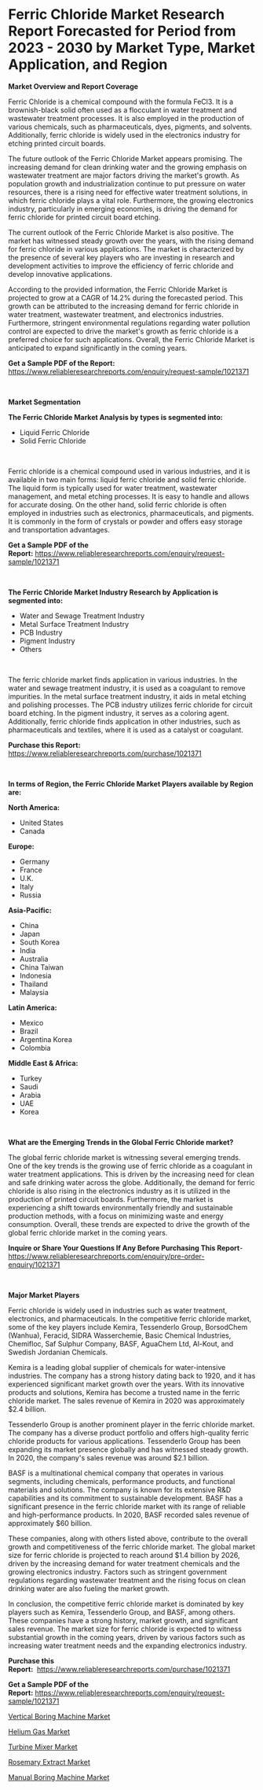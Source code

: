 <p><h1>Ferric Chloride Market Research Report Forecasted for Period from 2023 -  2030 by Market Type, Market Application, and Region</h1></p><p><strong>Market Overview and Report Coverage</strong></p>
<p><p>Ferric Chloride is a chemical compound with the formula FeCl3. It is a brownish-black solid often used as a flocculant in water treatment and wastewater treatment processes. It is also employed in the production of various chemicals, such as pharmaceuticals, dyes, pigments, and solvents. Additionally, ferric chloride is widely used in the electronics industry for etching printed circuit boards.</p><p>The future outlook of the Ferric Chloride Market appears promising. The increasing demand for clean drinking water and the growing emphasis on wastewater treatment are major factors driving the market's growth. As population growth and industrialization continue to put pressure on water resources, there is a rising need for effective water treatment solutions, in which ferric chloride plays a vital role. Furthermore, the growing electronics industry, particularly in emerging economies, is driving the demand for ferric chloride for printed circuit board etching.</p><p>The current outlook of the Ferric Chloride Market is also positive. The market has witnessed steady growth over the years, with the rising demand for ferric chloride in various applications. The market is characterized by the presence of several key players who are investing in research and development activities to improve the efficiency of ferric chloride and develop innovative applications.</p><p>According to the provided information, the Ferric Chloride Market is projected to grow at a CAGR of 14.2% during the forecasted period. This growth can be attributed to the increasing demand for ferric chloride in water treatment, wastewater treatment, and electronics industries. Furthermore, stringent environmental regulations regarding water pollution control are expected to drive the market's growth as ferric chloride is a preferred choice for such applications. Overall, the Ferric Chloride Market is anticipated to expand significantly in the coming years.</p></p>
<p><strong>Get a Sample PDF of the Report:</strong> <a href="https://www.reliableresearchreports.com/enquiry/request-sample/1021371">https://www.reliableresearchreports.com/enquiry/request-sample/1021371</a></p>
<p>&nbsp;</p>
<p><strong>Market Segmentation</strong></p>
<p><strong>The Ferric Chloride Market Analysis by types is segmented into:</strong></p>
<p><ul><li>Liquid Ferric Chloride</li><li>Solid Ferric Chloride</li></ul></p>
<p>&nbsp;</p>
<p><p>Ferric chloride is a chemical compound used in various industries, and it is available in two main forms: liquid ferric chloride and solid ferric chloride. The liquid form is typically used for water treatment, wastewater management, and metal etching processes. It is easy to handle and allows for accurate dosing. On the other hand, solid ferric chloride is often employed in industries such as electronics, pharmaceuticals, and pigments. It is commonly in the form of crystals or powder and offers easy storage and transportation advantages.</p></p>
<p><strong>Get a Sample PDF of the Report:</strong>&nbsp;<a href="https://www.reliableresearchreports.com/enquiry/request-sample/1021371">https://www.reliableresearchreports.com/enquiry/request-sample/1021371</a></p>
<p>&nbsp;</p>
<p><strong>The Ferric Chloride Market Industry Research by Application is segmented into:</strong></p>
<p><ul><li>Water and Sewage Treatment Industry</li><li>Metal Surface Treatment Industry</li><li>PCB Industry</li><li>Pigment Industry</li><li>Others</li></ul></p>
<p>&nbsp;</p>
<p><p>The ferric chloride market finds application in various industries. In the water and sewage treatment industry, it is used as a coagulant to remove impurities. In the metal surface treatment industry, it aids in metal etching and polishing processes. The PCB industry utilizes ferric chloride for circuit board etching. In the pigment industry, it serves as a coloring agent. Additionally, ferric chloride finds application in other industries, such as pharmaceuticals and textiles, where it is used as a catalyst or coagulant.</p></p>
<p><strong>Purchase this Report:</strong>&nbsp; <a href="https://www.reliableresearchreports.com/purchase/1021371">https://www.reliableresearchreports.com/purchase/1021371</a></p>
<p>&nbsp;</p>
<p><strong>In terms of Region, the Ferric Chloride Market Players available by Region are:</strong></p>
<p>
    <p> <strong> North America: </strong>
        <ul>
            <li>United States</li>
            <li>Canada</li>
        </ul>
        </p> 
    <p> <strong> Europe: </strong>
        <ul>
            <li>Germany</li>
            <li>France</li>
            <li>U.K.</li>
            <li>Italy</li>
            <li>Russia</li>
        </ul>
        </p> 
    <p> <strong> Asia-Pacific: </strong>
        <ul>
            <li>China</li>
            <li>Japan</li>
            <li>South Korea</li>
            <li>India</li>
            <li>Australia</li>
            <li>China Taiwan</li>
            <li>Indonesia</li>
            <li>Thailand</li>
            <li>Malaysia</li>
        </ul>
        </p> 
    <p> <strong> Latin America: </strong>
        <ul>
            <li>Mexico</li>
            <li>Brazil</li>
            <li>Argentina Korea</li>
            <li>Colombia</li>
        </ul>
        </p> 
    <p> <strong> Middle East & Africa: </strong>
        <ul>
            <li>Turkey</li>
            <li>Saudi</li>
            <li>Arabia</li>
            <li>UAE</li>
            <li>Korea</li>
        </ul>
    </p>
    </p>
<p>&nbsp;</p>
<p><strong>What are the Emerging Trends in the Global Ferric Chloride market?</strong></p>
<p><p>The global ferric chloride market is witnessing several emerging trends. One of the key trends is the growing use of ferric chloride as a coagulant in water treatment applications. This is driven by the increasing need for clean and safe drinking water across the globe. Additionally, the demand for ferric chloride is also rising in the electronics industry as it is utilized in the production of printed circuit boards. Furthermore, the market is experiencing a shift towards environmentally friendly and sustainable production methods, with a focus on minimizing waste and energy consumption. Overall, these trends are expected to drive the growth of the global ferric chloride market in the coming years.</p></p>
<p><strong>Inquire or Share Your Questions If Any Before Purchasing This Report</strong>- <a href="https://www.reliableresearchreports.com/enquiry/pre-order-enquiry/1021371">https://www.reliableresearchreports.com/enquiry/pre-order-enquiry/1021371</a></p>
<p>&nbsp;</p>
<p><strong>Major Market Players</strong></p>
<p><p>Ferric chloride is widely used in industries such as water treatment, electronics, and pharmaceuticals. In the competitive ferric chloride market, some of the key players include Kemira, Tessenderlo Group, BorsodChem (Wanhua), Feracid, SIDRA Wasserchemie, Basic Chemical Industries, Chemifloc, Saf Sulphur Company, BASF, AguaChem Ltd, Al-Kout, and Swedish Jordanian Chemicals.</p><p>Kemira is a leading global supplier of chemicals for water-intensive industries. The company has a strong history dating back to 1920, and it has experienced significant market growth over the years. With its innovative products and solutions, Kemira has become a trusted name in the ferric chloride market. The sales revenue of Kemira in 2020 was approximately $2.4 billion.</p><p>Tessenderlo Group is another prominent player in the ferric chloride market. The company has a diverse product portfolio and offers high-quality ferric chloride products for various applications. Tessenderlo Group has been expanding its market presence globally and has witnessed steady growth. In 2020, the company's sales revenue was around $2.1 billion.</p><p>BASF is a multinational chemical company that operates in various segments, including chemicals, performance products, and functional materials and solutions. The company is known for its extensive R&D capabilities and its commitment to sustainable development. BASF has a significant presence in the ferric chloride market with its range of reliable and high-performance products. In 2020, BASF recorded sales revenue of approximately $60 billion.</p><p>These companies, along with others listed above, contribute to the overall growth and competitiveness of the ferric chloride market. The global market size for ferric chloride is projected to reach around $1.4 billion by 2026, driven by the increasing demand for water treatment chemicals and the growing electronics industry. Factors such as stringent government regulations regarding wastewater treatment and the rising focus on clean drinking water are also fueling the market growth.</p><p>In conclusion, the competitive ferric chloride market is dominated by key players such as Kemira, Tessenderlo Group, and BASF, among others. These companies have a strong history, market growth, and significant sales revenue. The market size for ferric chloride is expected to witness substantial growth in the coming years, driven by various factors such as increasing water treatment needs and the expanding electronics industry.</p></p>
<p><strong>Purchase this Report:</strong>&nbsp;&nbsp;<a href="https://www.reliableresearchreports.com/purchase/1021371">https://www.reliableresearchreports.com/purchase/1021371</a></p>
<p></p>
<p><strong>Get a Sample PDF of the Report:</strong>&nbsp;<a href="https://www.reliableresearchreports.com/enquiry/request-sample/1021371">https://www.reliableresearchreports.com/enquiry/request-sample/1021371</a></p>
<p><p><a href="https://medium.com/@ginoschmitt/vertical-boring-machine-market-research-report-its-history-and-forecast-2023-to-2030-0fd8536d9aca">Vertical Boring Machine Market</a></p><p><a href="https://github.com/BryceTownsendr/Market-Research-Report-List-2/blob/main/helium-gas-market.md">Helium Gas Market</a></p><p><a href="https://medium.com/@skylargrant2023/turbine-mixer-market-size-cagr-trends-2024-2030-c2cf4e198b6e">Turbine Mixer Market</a></p><p><a href="https://github.com/ChiragRp1/Market-Research-Report-List-1/blob/main/rosemary-extract-market.md">Rosemary Extract Market</a></p><p><a href="https://medium.com/@isomjohnson/manual-boring-machine-market-insights-into-market-cagr-market-trends-and-growth-strategies-44afe897325d">Manual Boring Machine Market</a></p></p>